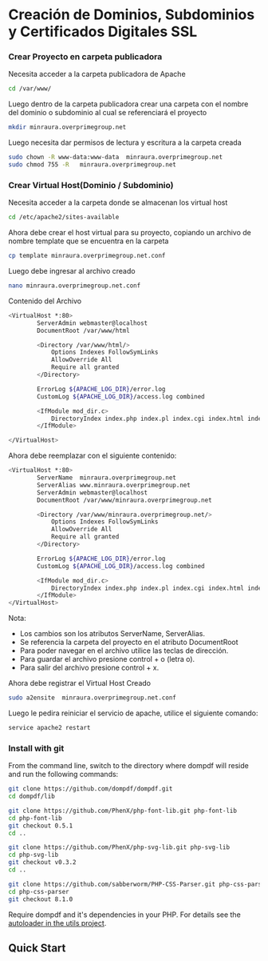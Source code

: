 Creación de Dominios, Subdominios y Certificados Digitales SSL
======

### Crear Proyecto en carpeta publicadora

Necesita acceder a la carpeta publicadora de Apache
```bash
cd /var/www/
```

Luego dentro de la carpeta publicadora crear una carpeta con el nombre del dominio o subdominio al cual se referenciará el proyecto
```bash
mkdir minraura.overprimegroup.net
```

Luego necesita dar permisos de lectura y escritura a la carpeta creada
```bash
sudo chown -R www-data:www-data  minraura.overprimegroup.net
sudo chmod 755 -R   minraura.overprimegroup.net
```

### Crear Virtual Host(Dominio / Subdominio)

Necesita acceder a la carpeta donde se almacenan  los virtual host
```bash
cd /etc/apache2/sites-available
```
Ahora debe crear el host virtual para su proyecto, copiando un archivo de nombre template que se encuentra en la carpeta
```bash
cp template minraura.overprimegroup.net.conf 
```
Luego debe ingresar al archivo creado
```bash
nano minraura.overprimegroup.net.conf
```
Contenido del Archivo
```bash
<VirtualHost *:80>
        ServerAdmin webmaster@localhost
        DocumentRoot /var/www/html

        <Directory /var/www/html/>
            Options Indexes FollowSymLinks
            AllowOverride All
            Require all granted
        </Directory>

        ErrorLog ${APACHE_LOG_DIR}/error.log
        CustomLog ${APACHE_LOG_DIR}/access.log combined

        <IfModule mod_dir.c>
            DirectoryIndex index.php index.pl index.cgi index.html index.xhtml index.htm
        </IfModule>

</VirtualHost>
```
Ahora debe reemplazar con el siguiente contenido:
```bash
<VirtualHost *:80>
        ServerName  minraura.overprimegroup.net
        ServerAlias www.minraura.overprimegroup.net
        ServerAdmin webmaster@localhost
        DocumentRoot /var/www/minraura.overprimegroup.net

        <Directory /var/www/minraura.overprimegroup.net/>
            Options Indexes FollowSymLinks
            AllowOverride All
            Require all granted
        </Directory>

        ErrorLog ${APACHE_LOG_DIR}/error.log
        CustomLog ${APACHE_LOG_DIR}/access.log combined

        <IfModule mod_dir.c>
            DirectoryIndex index.php index.pl index.cgi index.html index.xhtml index.htm
        </IfModule>
</VirtualHost>
```
Nota:
 * Los cambios son los atributos ServerName, ServerAlias.
 * Se referencia la carpeta del proyecto en el atributo DocumentRoot
 * Para poder navegar en el archivo utilice las teclas de dirección.
 * Para guardar el archivo presione control + o (letra o).
 * Para salir del archivo presione control + x.
 
Ahora debe registrar el Virtual Host Creado
```bash
sudo a2ensite  minraura.overprimegroup.net.conf
```

Luego le pedira reiniciar el servicio de apache, utilice el siguiente comando:
```bash
service apache2 restart
```


### Install with git

From the command line, switch to the directory where dompdf will
reside and run the following commands:

```sh
git clone https://github.com/dompdf/dompdf.git
cd dompdf/lib

git clone https://github.com/PhenX/php-font-lib.git php-font-lib
cd php-font-lib
git checkout 0.5.1
cd ..

git clone https://github.com/PhenX/php-svg-lib.git php-svg-lib
cd php-svg-lib
git checkout v0.3.2
cd ..

git clone https://github.com/sabberworm/PHP-CSS-Parser.git php-css-parser
cd php-css-parser
git checkout 8.1.0
```

Require dompdf and it's dependencies in your PHP.
For details see the [autoloader in the utils project](https://github.com/dompdf/utils/blob/master/autoload.inc.php).

## Quick Start

